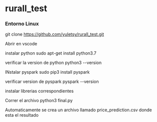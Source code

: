 # rurall_test

### Entorno Linux 
git clone https://github.com/yuletsy/rurall_test.git

Abrir en vscode

instalar python 
sudo apt-get install python3.7

verificar la version de python 
python3 --version

INstalar pyspark
sudo pip3 install pyspark

verificar version de pyspark
pyspark --version

instalar librerias correspondientes

Correr el archivo 
python3 final.py

Automaticamente se crea un archivo llamado price_prediction.csv donde esta el resultado

